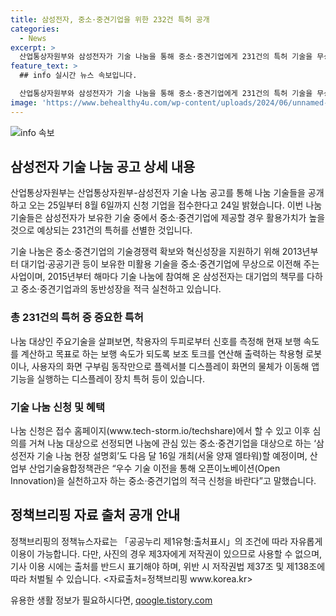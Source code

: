 ```yaml
---
title: 삼성전자, 중소·중견기업을 위한 232건 특허 공개
categories:
  - News
excerpt: >
  산업통상자원부와 삼성전자가 기술 나눔을 통해 중소·중견기업에게 231건의 특허 기술을 무상으로 제공한다. 착용형 로봇부터 디스플레이 장치까지 다양한 기술이 포함돼 있으며, 지원 받은 기업들은 성과를 거둬왔다. 삼성전자의 노력으로 우수한 기술을 활용해 신제품과 신기술을 개발할 수 있을 것으로 기대되며, 관심 있는 중소·중견기업은 신청이 가능하다.相关部分,readonly
feature_text: >
  ## info 실시간 뉴스 속보입니다.

  산업통상자원부와 삼성전자가 기술 나눔을 통해 중소·중견기업에게 231건의 특허 기술을 무상으로 제공한다. 착용형 로봇부터 디스플레이 장치까지 다양한 기술이 포함돼 있으며, 지원 받은 기업들은 성과를 거둬왔다. 삼성전자의 노력으로 우수한 기술을 활용해 신제품과 신기술을 개발할 수 있을 것으로 기대되며, 관심 있는 중소·중견기업은 신청이 가능하다.相关部分,readonly
image: 'https://www.behealthy4u.com/wp-content/uploads/2024/06/unnamed-file.png'
---
```


<p><img src="https://www.behealthy4u.com/wp-content/uploads/2024/06/unnamed-file.png" alt="info 속보" /></p>

<h2 data-ke-size="size26">삼성전자 기술 나눔 공고 상세 내용</h2>

<p data-ke-size="size16">산업통상자원부는 산업통상자원부-삼성전자 기술 나눔 공고를 통해 나눔 기술들을 공개하고 오는 25일부터 8월 6일까지 신청 기업을 접수한다고 24일 밝혔습니다. 이번 나눔 기술들은 삼성전자가 보유한 기술 중에서 중소·중견기업에 제공할 경우 활용가치가 높을 것으로 예상되는 231건의 특허를 선별한 것입니다.</p>

<p data-ke-size="size16">기술 나눔은 중소·중견기업의 기술경쟁력 확보와 혁신성장을 지원하기 위해 2013년부터 대기업·공공기관 등이 보유한 미활용 기술을 중소·중견기업에 무상으로 이전해 주는 사업이며, 2015년부터 해마다 기술 나눔에 참여해 온 삼성전자는 대기업의 책무를 다하고 중소·중견기업과의 동반성장을 적극 실천하고 있습니다.</p>

<h3 data-ke-size="size24">총 231건의 특허 중 중요한 특허</h3>

<p data-ke-size="size16">나눔 대상인 주요기술을 살펴보면, 착용자의 두피로부터 신호를 측정해 현재 보행 속도를 계산하고 목표로 하는 보행 속도가 되도록 보조 토크를 연산해 출력하는 착용형 로봇이나, 사용자의 화면 구부림 동작만으로 플렉서블 디스플레이 화면의 물체가 이동해 앱 기능을 실행하는 디스플레이 장치 특허 등이 있습니다.</p>

<h3 data-ke-size="size24">기술 나눔 신청 및 혜택</h3>

<p data-ke-size="size16">나눔 신청은 접수 홈페이지(www.tech-storm.io/techshare)에서 할 수 있고 이후 심의를 거쳐 나눔 대상으로 선정되면 나눔에 관심 있는 중소·중견기업을 대상으로 하는 ‘삼성전자 기술 나눔 현장 설명회’도 다음 달 16일 개최(서울 양재 엘타워)할 예정이며, 산업부 산업기술융합정책관은 “우수 기술 이전을 통해 오픈이노베이션(Open Innovation)을 실천하고자 하는 중소·중견기업의 적극 신청을 바란다”고 말했습니다.</p>

<h2 data-ke-size="size26">정책브리핑 자료 출처 공개 안내</h2>

<p data-ke-size="size16">정책브리핑의 정책뉴스자료는 「공공누리 제1유형:출처표시」의 조건에 따라 자유롭게 이용이 가능합니다. 다만, 사진의 경우 제3자에게 저작권이 있으므로 사용할 수 없으며, 기사 이용 시에는 출처를 반드시 표기해야 하며, 위반 시 저작권법 제37조 및 제138조에 따라 처벌될 수 있습니다. <자료출처=정책브리핑 www.korea.kr></p>
유용한 생활 정보가 필요하시다면, <a href="https://qoogle.tistory.com" rel="dofollow">qoogle.tistory.com</a>


